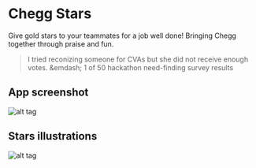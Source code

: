 # Chegg Stars

Give gold stars to your teammates for a job well done! Bringing Chegg together through praise and fun.

> I tried reconizing someone for CVAs but she did not receive enough votes. &emdash; 1 of 50 hackathon need-finding survey results

## App screenshot

![alt tag](https://raw.github.com/starsapp/cheggstars/master/client/assets/image/app-screenshot.png)

## Stars illustrations

![alt tag](https://raw.github.com/starsapp/cheggstars/master/client/assets/image/app-screenshot-illustrations.png)
